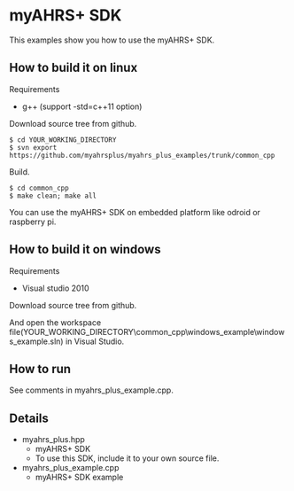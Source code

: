 # myAHRS+ SDK

This examples show you how to use the myAHRS+ SDK. 



## How to build it on linux 

Requirements

* g++ (support -std=c++11 option)


Download source tree from github. 

```
$ cd YOUR_WORKING_DIRECTORY
$ svn export https://github.com/myahrsplus/myahrs_plus_examples/trunk/common_cpp
```

Build.

```
$ cd common_cpp
$ make clean; make all
```

You can use the myAHRS+ SDK on embedded platform like odroid or raspberry pi. 

## How to build it on windows 

Requirements

* Visual studio 2010 

Download source tree from github. 

And open the workspace file(YOUR_WORKING_DIRECTORY\common_cpp\windows_example\windows_example.sln) in Visual Studio.

## How to run

See comments in myahrs_plus_example.cpp. 

## Details   

* myahrs_plus.hpp 
  - myAHRS+ SDK
  - To use this SDK, include it to your own source file. 
* myahrs_plus_example.cpp
  - myAHRS+ SDK example

